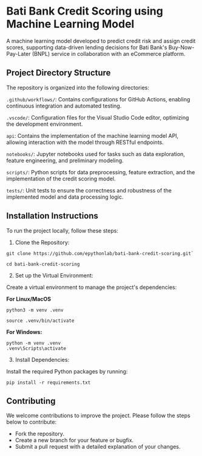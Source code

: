 # Bati Bank Credit Scoring using Machine Learning Model

A machine learning model developed to predict credit risk and assign credit scores, supporting data-driven lending decisions for Bati Bank's Buy-Now-Pay-Later (BNPL) service in collaboration with an eCommerce platform.

## Project Directory Structure

The repository is organized into the following directories:

`.github/workflows/`: Contains configurations for GitHub Actions, enabling continuous integration and automated testing.

`.vscode/`: Configuration files for the Visual Studio Code editor, optimizing the development environment.

`api`: Contains the implementation of the machine learning model API, allowing interaction with the model through RESTful endpoints.

`notebooks/`: Jupyter notebooks used for tasks such as data exploration, feature engineering, and preliminary modeling.

`scripts/`: Python scripts for data preprocessing, feature extraction, and the implementation of the credit scoring model.

`tests/`: Unit tests to ensure the correctness and robustness of the implemented model and data processing logic.



## Installation Instructions

To run the project locally, follow these steps:

1. Clone the Repository:
>>>>
    git clone https://github.com/epythonlab/bati-bank-credit-scoring.git`

    cd bati-bank-credit-scoring
>>>>

2. Set up the Virtual Environment:

Create a virtual environment to manage the project's dependencies:

**For Linux/MacOS**

>>>
    python3 -m venv .venv

    source .venv/bin/activate  
>>>

**For Windows:**

>>>
    python -m venv .venv
    .venv\Scripts\activate
>>>

3. Install Dependencies:

Install the required Python packages by running:
>>>
    pip install -r requirements.txt
>>>

## Contributing
 We welcome contributions to improve the project. Please follow the steps below to contribute:

- Fork the repository.
- Create a new branch for your feature or bugfix.
- Submit a pull request with a detailed explanation of your changes.
